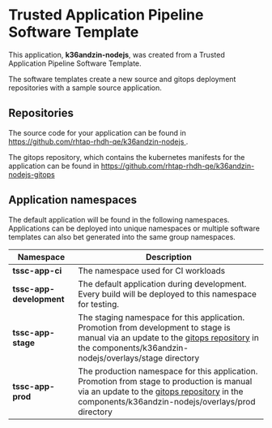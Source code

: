 # Trusted Application Pipeline Software Template

This application, **k36andzin-nodejs**, was created from a Trusted Application Pipeline Software Template.

The software templates create a new source and gitops deployment repositories with a sample source application. 

## Repositories

The source code for your application can be found in [https://github.com/rhtap-rhdh-qe/k36andzin-nodejs ](https://github.com/rhtap-rhdh-qe/k36andzin-nodejs ).
 
The gitops repository, which contains the kubernetes manifests for the application can be found in 
[https://github.com/rhtap-rhdh-qe/k36andzin-nodejs-gitops ](https://github.com/rhtap-rhdh-qe/k36andzin-nodejs-gitops ) 

## Application namespaces 

The default application will be found in the following namespaces. Applications can be deployed into unique namespaces or multiple software templates can also bet generated into the same group namespaces.  

|  Namespace   |  Description   |  
| -------- | -------- |
| **tssc-app-ci** | The namespace used for CI workloads |
| **tssc-app-development** | The default application during development. Every build will be deployed to this namespace for testing. |
| **tssc-app-stage** | The staging namespace for this application. Promotion from development to stage is manual via an update to the [gitops repository](https://github.com/rhtap-rhdh-qe/k36andzin-nodejs-gitops ) in the components/k36andzin-nodejs/overlays/stage directory |
| **tssc-app-prod** | The production namespace for this application. Promotion from stage to production is manual via an update to the [gitops repository](https://github.com/rhtap-rhdh-qe/k36andzin-nodejs-gitops ) in the components/k36andzin-nodejs/overlays/prod directory |
